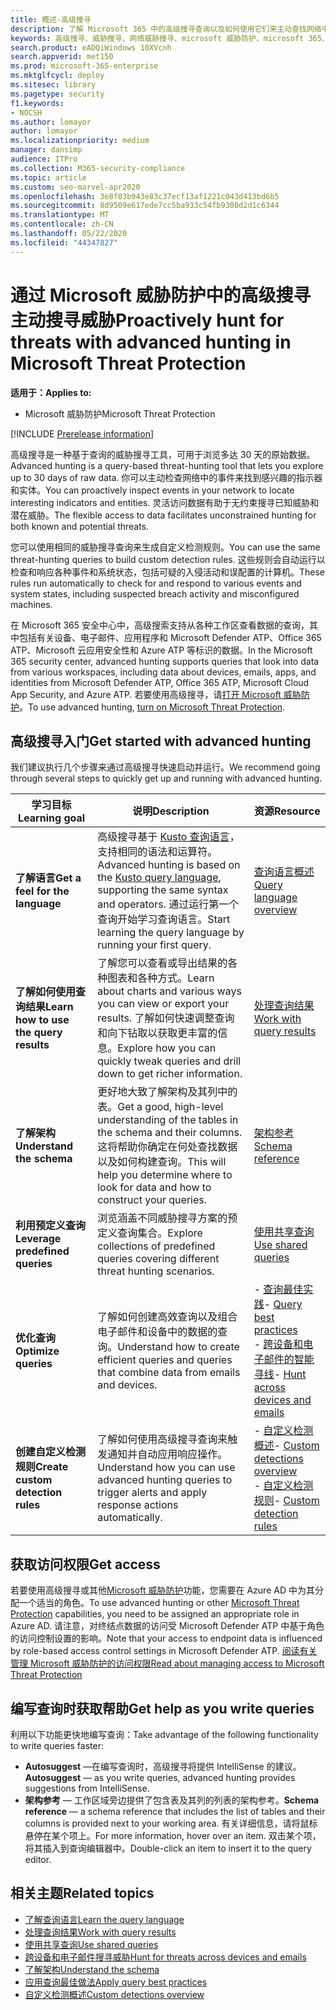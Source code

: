 ```yaml
---
title: 概述-高级搜寻
description: 了解 Microsoft 365 中的高级搜寻查询以及如何使用它们来主动查找网络中的威胁和弱点
keywords: 高级搜寻、威胁搜寻、网络威胁搜寻、microsoft 威胁防护、microsoft 365、mtp、m365、搜索、查询、遥测、自定义检测、架构、kusto、microsoft 365、Microsoft 威胁防护
search.product: eADQiWindows 10XVcnh
search.appverid: met150
ms.prod: microsoft-365-enterprise
ms.mktglfcycl: deploy
ms.sitesec: library
ms.pagetype: security
f1.keywords:
- NOCSH
ms.author: lomayor
author: lomayor
ms.localizationpriority: medium
manager: dansimp
audience: ITPro
ms.collection: M365-security-compliance
ms.topic: article
ms.custom: seo-marvel-apr2020
ms.openlocfilehash: 3e8f83b943e83c37ecf13af1221c043d413bd6b5
ms.sourcegitcommit: 8d9509e617ede7cc5ba933c54fb9300d2d1c6344
ms.translationtype: MT
ms.contentlocale: zh-CN
ms.lasthandoff: 05/22/2020
ms.locfileid: "44347827"
---
```

# <a name="proactively-hunt-for-threats-with-advanced-hunting-in-microsoft-threat-protection"></a><span data-ttu-id="e5423-104">通过 Microsoft 威胁防护中的高级搜寻主动搜寻威胁</span><span class="sxs-lookup"><span data-stu-id="e5423-104">Proactively hunt for threats with advanced hunting in Microsoft Threat Protection</span></span>

<span data-ttu-id="e5423-105">**适用于：**</span><span class="sxs-lookup"><span data-stu-id="e5423-105">**Applies to:**</span></span>
- <span data-ttu-id="e5423-106">Microsoft 威胁防护</span><span class="sxs-lookup"><span data-stu-id="e5423-106">Microsoft Threat Protection</span></span>

[!INCLUDE [Prerelease information](../includes/prerelease.md)]

<span data-ttu-id="e5423-107">高级搜寻是一种基于查询的威胁搜寻工具，可用于浏览多达 30 天的原始数据。</span><span class="sxs-lookup"><span data-stu-id="e5423-107">Advanced hunting is a query-based threat-hunting tool that lets you explore up to 30 days of raw data.</span></span> <span data-ttu-id="e5423-108">你可以主动检查网络中的事件来找到感兴趣的指示器和实体。</span><span class="sxs-lookup"><span data-stu-id="e5423-108">You can proactively inspect events in your network to locate interesting indicators and entities.</span></span> <span data-ttu-id="e5423-109">灵活访问数据有助于无约束搜寻已知威胁和潜在威胁。</span><span class="sxs-lookup"><span data-stu-id="e5423-109">The flexible access to data facilitates unconstrained hunting for both known and potential threats.</span></span>

<span data-ttu-id="e5423-110">您可以使用相同的威胁搜寻查询来生成自定义检测规则。</span><span class="sxs-lookup"><span data-stu-id="e5423-110">You can use the same threat-hunting queries to build custom detection rules.</span></span> <span data-ttu-id="e5423-111">这些规则会自动运行以检查和响应各种事件和系统状态，包括可疑的入侵活动和误配置的计算机。</span><span class="sxs-lookup"><span data-stu-id="e5423-111">These rules run automatically to check for and respond to various events and system states, including suspected breach activity and misconfigured machines.</span></span>

<span data-ttu-id="e5423-112">在 Microsoft 365 安全中心中，高级搜索支持从各种工作区查看数据的查询，其中包括有关设备、电子邮件、应用程序和 Microsoft Defender ATP、Office 365 ATP、Microsoft 云应用安全性和 Azure ATP 等标识的数据。</span><span class="sxs-lookup"><span data-stu-id="e5423-112">In the Microsoft 365 security center, advanced hunting supports queries that look into data from various workspaces, including data about devices, emails, apps, and identities from Microsoft Defender ATP, Office 365 ATP, Microsoft Cloud App Security, and Azure ATP.</span></span> <span data-ttu-id="e5423-113">若要使用高级搜寻，请[打开 Microsoft 威胁防护](mtp-enable.md)。</span><span class="sxs-lookup"><span data-stu-id="e5423-113">To use advanced hunting, [turn on Microsoft Threat Protection](mtp-enable.md).</span></span>

## <a name="get-started-with-advanced-hunting"></a><span data-ttu-id="e5423-114">高级搜寻入门</span><span class="sxs-lookup"><span data-stu-id="e5423-114">Get started with advanced hunting</span></span>

<span data-ttu-id="e5423-115">我们建议执行几个步骤来通过高级搜寻快速启动并运行。</span><span class="sxs-lookup"><span data-stu-id="e5423-115">We recommend going through several steps to quickly get up and running with advanced hunting.</span></span>

| <span data-ttu-id="e5423-116">学习目标</span><span class="sxs-lookup"><span data-stu-id="e5423-116">Learning goal</span></span> | <span data-ttu-id="e5423-117">说明</span><span class="sxs-lookup"><span data-stu-id="e5423-117">Description</span></span> | <span data-ttu-id="e5423-118">资源</span><span class="sxs-lookup"><span data-stu-id="e5423-118">Resource</span></span> |
|--|--|--|
| <span data-ttu-id="e5423-119">**了解语言**</span><span class="sxs-lookup"><span data-stu-id="e5423-119">**Get a feel for the language**</span></span> | <span data-ttu-id="e5423-120">高级搜寻基于 [Kusto 查询语言](https://docs.microsoft.com/azure/kusto/query/)，支持相同的语法和运算符。</span><span class="sxs-lookup"><span data-stu-id="e5423-120">Advanced hunting is based on the [Kusto query language](https://docs.microsoft.com/azure/kusto/query/), supporting the same syntax and operators.</span></span> <span data-ttu-id="e5423-121">通过运行第一个查询开始学习查询语言。</span><span class="sxs-lookup"><span data-stu-id="e5423-121">Start learning the query language by running your first query.</span></span> | [<span data-ttu-id="e5423-122">查询语言概述</span><span class="sxs-lookup"><span data-stu-id="e5423-122">Query language overview</span></span>](advanced-hunting-query-language.md) |
| <span data-ttu-id="e5423-123">**了解如何使用查询结果**</span><span class="sxs-lookup"><span data-stu-id="e5423-123">**Learn how to use the query results**</span></span> | <span data-ttu-id="e5423-124">了解您可以查看或导出结果的各种图表和各种方式。</span><span class="sxs-lookup"><span data-stu-id="e5423-124">Learn about charts and various ways you can view or export your results.</span></span> <span data-ttu-id="e5423-125">了解如何快速调整查询和向下钻取以获取更丰富的信息。</span><span class="sxs-lookup"><span data-stu-id="e5423-125">Explore how you can quickly tweak queries and drill down to get richer information.</span></span> | [<span data-ttu-id="e5423-126">处理查询结果</span><span class="sxs-lookup"><span data-stu-id="e5423-126">Work with query results</span></span>](advanced-hunting-query-results.md) |
| <span data-ttu-id="e5423-127">**了解架构**</span><span class="sxs-lookup"><span data-stu-id="e5423-127">**Understand the schema**</span></span> | <span data-ttu-id="e5423-128">更好地大致了解架构及其列中的表。</span><span class="sxs-lookup"><span data-stu-id="e5423-128">Get a good, high-level understanding of the tables in the schema and their columns.</span></span> <span data-ttu-id="e5423-129">这将帮助你确定在何处查找数据以及如何构建查询。</span><span class="sxs-lookup"><span data-stu-id="e5423-129">This will help you determine where to look for data and how to construct your queries.</span></span> | [<span data-ttu-id="e5423-130">架构参考</span><span class="sxs-lookup"><span data-stu-id="e5423-130">Schema reference</span></span>](advanced-hunting-schema-tables.md) |
| <span data-ttu-id="e5423-131">**利用预定义查询**</span><span class="sxs-lookup"><span data-stu-id="e5423-131">**Leverage predefined queries**</span></span> | <span data-ttu-id="e5423-132">浏览涵盖不同威胁搜寻方案的预定义查询集合。</span><span class="sxs-lookup"><span data-stu-id="e5423-132">Explore collections of predefined queries covering different threat hunting scenarios.</span></span> | [<span data-ttu-id="e5423-133">使用共享查询</span><span class="sxs-lookup"><span data-stu-id="e5423-133">Use shared queries</span></span>](advanced-hunting-shared-queries.md) |
| <span data-ttu-id="e5423-134">**优化查询**</span><span class="sxs-lookup"><span data-stu-id="e5423-134">**Optimize queries**</span></span> | <span data-ttu-id="e5423-135">了解如何创建高效查询以及组合电子邮件和设备中的数据的查询。</span><span class="sxs-lookup"><span data-stu-id="e5423-135">Understand how to create efficient queries and queries that combine data from emails and devices.</span></span> | <span data-ttu-id="e5423-136">- [查询最佳实践](advanced-hunting-shared-queries.md)</span><span class="sxs-lookup"><span data-stu-id="e5423-136">- [Query best practices](advanced-hunting-shared-queries.md)</span></span> <br><span data-ttu-id="e5423-137">- [跨设备和电子邮件的智能寻线](advanced-hunting-best-practices.md)</span><span class="sxs-lookup"><span data-stu-id="e5423-137">- [Hunt across devices and emails](advanced-hunting-best-practices.md)</span></span> |
| <span data-ttu-id="e5423-138">**创建自定义检测规则**</span><span class="sxs-lookup"><span data-stu-id="e5423-138">**Create custom detection rules**</span></span> | <span data-ttu-id="e5423-139">了解如何使用高级搜寻查询来触发通知并自动应用响应操作。</span><span class="sxs-lookup"><span data-stu-id="e5423-139">Understand how you can use advanced hunting queries to trigger alerts and apply response actions automatically.</span></span> | <span data-ttu-id="e5423-140">- [自定义检测概述](custom-detections-overview.md)</span><span class="sxs-lookup"><span data-stu-id="e5423-140">- [Custom detections overview](custom-detections-overview.md)</span></span><br><span data-ttu-id="e5423-141">- [自定义检测规则](custom-detection-rules.md)</span><span class="sxs-lookup"><span data-stu-id="e5423-141">- [Custom detection rules](custom-detection-rules.md)</span></span> |

## <a name="get-access"></a><span data-ttu-id="e5423-142">获取访问权限</span><span class="sxs-lookup"><span data-stu-id="e5423-142">Get access</span></span>
<span data-ttu-id="e5423-143">若要使用高级搜寻或其他[Microsoft 威胁防护](microsoft-threat-protection.md)功能，您需要在 Azure AD 中为其分配一个适当的角色。</span><span class="sxs-lookup"><span data-stu-id="e5423-143">To use advanced hunting or other [Microsoft Threat Protection](microsoft-threat-protection.md) capabilities, you need to be assigned an appropriate role in Azure AD.</span></span> <span data-ttu-id="e5423-144">请注意，对终结点数据的访问受 Microsoft Defender ATP 中基于角色的访问控制设置的影响。</span><span class="sxs-lookup"><span data-stu-id="e5423-144">Note that your access to endpoint data is influenced by role-based access control settings in Microsoft Defender ATP.</span></span> [<span data-ttu-id="e5423-145">阅读有关管理 Microsoft 威胁防护的访问权限</span><span class="sxs-lookup"><span data-stu-id="e5423-145">Read about managing access to Microsoft Threat Protection</span></span>](mtp-permissions.md)

## <a name="get-help-as-you-write-queries"></a><span data-ttu-id="e5423-146">编写查询时获取帮助</span><span class="sxs-lookup"><span data-stu-id="e5423-146">Get help as you write queries</span></span>
<span data-ttu-id="e5423-147">利用以下功能更快地编写查询：</span><span class="sxs-lookup"><span data-stu-id="e5423-147">Take advantage of the following functionality to write queries faster:</span></span>
- <span data-ttu-id="e5423-148">**Autosuggest** —在编写查询时，高级搜寻将提供 IntelliSense 的建议。</span><span class="sxs-lookup"><span data-stu-id="e5423-148">**Autosuggest** — as you write queries, advanced hunting provides suggestions from IntelliSense.</span></span> 
- <span data-ttu-id="e5423-149">**架构参考** — 工作区域旁边提供了包含表及其列的列表的架构参考。</span><span class="sxs-lookup"><span data-stu-id="e5423-149">**Schema reference** — a schema reference that includes the list of tables and their columns is provided next to your working area.</span></span> <span data-ttu-id="e5423-150">有关详细信息，请将鼠标悬停在某个项上。</span><span class="sxs-lookup"><span data-stu-id="e5423-150">For more information, hover over an item.</span></span> <span data-ttu-id="e5423-151">双击某个项，将其插入到查询编辑器中。</span><span class="sxs-lookup"><span data-stu-id="e5423-151">Double-click an item to insert it to the query editor.</span></span>

## <a name="related-topics"></a><span data-ttu-id="e5423-152">相关主题</span><span class="sxs-lookup"><span data-stu-id="e5423-152">Related topics</span></span>
- [<span data-ttu-id="e5423-153">了解查询语言</span><span class="sxs-lookup"><span data-stu-id="e5423-153">Learn the query language</span></span>](advanced-hunting-query-language.md)
- [<span data-ttu-id="e5423-154">处理查询结果</span><span class="sxs-lookup"><span data-stu-id="e5423-154">Work with query results</span></span>](advanced-hunting-query-results.md)
- [<span data-ttu-id="e5423-155">使用共享查询</span><span class="sxs-lookup"><span data-stu-id="e5423-155">Use shared queries</span></span>](advanced-hunting-shared-queries.md)
- [<span data-ttu-id="e5423-156">跨设备和电子邮件搜寻威胁</span><span class="sxs-lookup"><span data-stu-id="e5423-156">Hunt for threats across devices and emails</span></span>](advanced-hunting-query-emails-devices.md)
- [<span data-ttu-id="e5423-157">了解架构</span><span class="sxs-lookup"><span data-stu-id="e5423-157">Understand the schema</span></span>](advanced-hunting-schema-tables.md)
- [<span data-ttu-id="e5423-158">应用查询最佳做法</span><span class="sxs-lookup"><span data-stu-id="e5423-158">Apply query best practices</span></span>](advanced-hunting-best-practices.md)
- [<span data-ttu-id="e5423-159">自定义检测概述</span><span class="sxs-lookup"><span data-stu-id="e5423-159">Custom detections overview</span></span>](custom-detections-overview.md)
